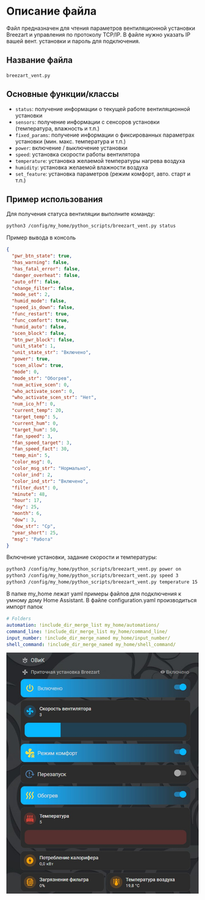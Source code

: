 # Описание файла
Файл предназначен для чтения параметров вентиляционной установки Breezart и управления по протоколу TCP/IP.
В файле нужно указать IP вашей вент. установки и пароль для подключения.

## Название файла
`breezart_vent.py`

## Основные функции/классы
- `status`: получение информации о текущей работе вентиляционной установки
- `sensors`: получение информации с сенсоров установки (температура, влажность и т.п.)
- `fixed_params`: получение информации о фиксированных параметрах установки (мин. макс. температура и т.п.)
- `power`: включение / выключение установки
- `speed`: установка скорости работы вентилятора
- `temperature`: установка желаемой температуры нагрева воздуха
- `humidity`: установка желаемой влажности воздуха
- `set_feature`: установка параметров (режим комфорт, авто. старт и т.п.)

## Пример использования
Для получения статуса вентиляции выполните команду:
```bash
python3 /config/my_home/python_scripts/breezart_vent.py status
```
Пример вывода в консоль
```json
{
  "pwr_btn_state": true,
  "has_warning": false,
  "has_fatal_error": false,
  "danger_overheat": false,
  "auto_off": false,
  "change_filter": false,
  "mode_set": 2,
  "humid_mode": false,
  "speed_is_down": false,
  "func_restart": true,
  "func_comfort": true,
  "humid_auto": false,
  "scen_block": false,
  "btn_pwr_block": false,
  "unit_state": 1,
  "unit_state_str": "Включено",
  "power": true,
  "scen_allow": true,
  "mode": 0,
  "mode_str": "Обогрев",
  "num_active_scen": 0,
  "who_activate_scen": 0,
  "who_activate_scen_str": "Нет",
  "num_ico_hf": 0,
  "current_temp": 20,
  "target_temp": 5,
  "current_hum": 0,
  "target_hum": 50,
  "fan_speed": 3,
  "fan_speed_target": 3,
  "fan_speed_fact": 30,
  "temp_min": 5,
  "color_msg": 0,
  "color_msg_str": "Нормально",
  "color_ind": 2,
  "color_ind_str": "Включено",
  "filter_dust": 0,
  "minute": 48,
  "hour": 17,
  "day": 25,
  "month": 6,
  "dow": 3,
  "dow_str": "Ср",
  "year_short": 25,
  "msg": "Работа"
}
```
Включение установки, задание скорости и температуры:
```bash
python3 /config/my_home/python_scripts/breezart_vent.py power on
python3 /config/my_home/python_scripts/breezart_vent.py speed 3
python3 /config/my_home/python_scripts/breezart_vent.py temperature 15
```
В папке my_home лежат yaml примеры файлов для подключения к умному дому Home Assistant.
В файле configuration.yaml производиться импорт папок
```yaml
# Folders
automation: !include_dir_merge_list my_home/automations/
command_line: !include_dir_merge_list my_home/command_line/
input_number: !include_dir_merge_named my_home/input_number/
shell_command: !include_dir_merge_named my_home/shell_command/
```
![пример интерфейса управления](screen/breezart_screen_ha.jpg)